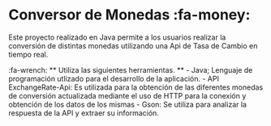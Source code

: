 #   Conversor de Monedas :fa-money:
<p>
Este proyecto realizado en Java permite a los usuarios realizar la conversión de distintas monedas utilizando una Api de Tasa de Cambio en tiempo real.
</p>
:fa-wrench: ** Utiliza las siguientes herramientas.
 **
- Java; Lenguaje de programación  utlizado para el desarrollo de la aplicación.
- API ExchangeRate-Api: Es utilizada para la obtención de las diferentes monedas de conversión actualizada mediante el uso de HTTP para la conexión y obtención de los datos de los mismas 
- Gson: Se utiliza para analizar la respuesta de la API y extraer su información.








